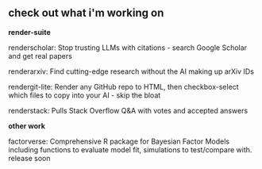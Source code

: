 ## check out what i'm working on

**render-suite**

renderscholar: Stop trusting LLMs with citations - search Google Scholar and get real papers

renderarxiv: Find cutting-edge research without the AI making up arXiv IDs

rendergit-lite: Render any GitHub repo to HTML, then checkbox-select which files to copy into your AI - skip the bloat

renderstack: Pulls Stack Overflow Q&A with votes and accepted answers

**other work**

factorverse: Comprehensive R package for Bayesian Factor Models including functions to evaluate model fit, simulations to test/compare with. release soon
